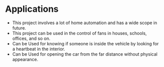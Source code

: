# Applications

- This project involves a lot of home automation and has a wide scope in future.
- This project can be used in the control of fans in houses, schools, offices, and so on.
- Can be Used for knowing if someone is inside the vehicle by looking for a heartbeat in the interior.
- Can be Used for opening the car from the far distance without physical appearance.
